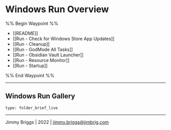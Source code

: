 # Windows Run Overview

%% Begin Waypoint %%
- [[README]]
- [[Run - Check for Windows Store App Updates]]
- [[Run - Cleanup]]
- [[Run - GodMode All Tasks]]
- [[Run - Obsidian Vault Launcher]]
- [[Run - Resource Monitor]]
- [[Run - Startup]]

%% End Waypoint %%

---

## Windows Run Gallery

````ccard
type: folder_brief_live
````

---

Jimmy Briggs | 2022 | <jimmy.briggs@jimbrig.com>
